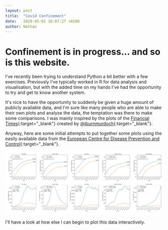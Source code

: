 ```yaml
---
layout: post
title:  "Covid Confinement"
date:   2020-05-01 16:07:27 +0200
author: Nathan
---
```


# Confinement is in progress... and so is this website.

I've recently been trying to understand Python a bit better with a few exercises. Previously
I've typically worked in R for data analysis and visualisation, but with the added time on my hands
I've had the opportunity to try and get to know another system.

It's nice to have the opportunity to suddenly be given a huge amount of publicly available data,
and I'm sure like many people who are able to make their own plots and analyse the data, the 
temptation was there to make some comparisons. I was mainly inspired by the plots of the 
[Financial Times](https://www.ft.com/content/a26fbf7e-48f8-11ea-aeb3-955839e06441){:target="_blank"} created by 
[@jburnmurdoch](https://twitter.com/jburnmurdoch){:target="_blank"}. 

Anyway, here are some initial attempts to put together some plots using the easily available data
from the [European Centre for Disease Prevention and Control](https://www.ecdc.europa.eu/en/publications-data/download-todays-data-geographic-distribution-covid-19-cases-worldwide){:target="_blank"}.

![Latest_Plot](/assets/img/Latest-Plot.png)

I'll have a look at how else I can begin to plot this data interactively.